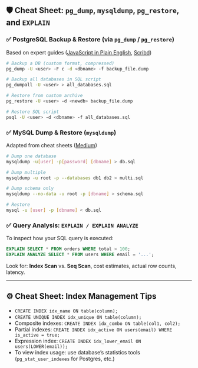 ## 🛡️ Cheat Sheet: `pg_dump`, `mysqldump`, `pg_restore`, and `EXPLAIN`

### ✅ PostgreSQL Backup & Restore (via `pg_dump` / `pg_restore`)

Based on expert guides ([JavaScript in Plain English][1], [Scribd][2])

```bash
# Backup a DB (custom format, compressed)
pg_dump -U <user> -F c -d <dbname> -f backup_file.dump

# Backup all databases in SQL script
pg_dumpall -U <user> > all_databases.sql

# Restore from custom archive
pg_restore -U <user> -d <newdb> backup_file.dump

# Restore SQL script
psql -U <user> -d <dbname> -f all_databases.sql
```

### ✅ MySQL Dump & Restore (`mysqldump`)

Adapted from cheat sheets ([Medium][3])

```bash
# Dump one database
mysqldump -u[user] -p[password] [dbname] > db.sql

# Dump multiple
mysqldump -u root -p --databases db1 db2 > multi.sql

# Dump schema only
mysqldump --no-data -u root -p [dbname] > schema.sql

# Restore
mysql -u [user] -p [dbname] < db.sql
```

### ✅ Query Analysis: `EXPLAIN / EXPLAIN ANALYZE`

To inspect how your SQL query is executed:

```sql
EXPLAIN SELECT * FROM orders WHERE total > 100;
EXPLAIN ANALYZE SELECT * FROM users WHERE email = '...';
```

Look for: **Index Scan** vs. **Seq Scan**, cost estimates, actual row counts, latency.

---

## ⚙️ Cheat Sheet: Index Management Tips

- `CREATE INDEX idx_name ON table(column);`
- `CREATE UNIQUE INDEX idx_unique ON table(column);`
- Composite indexes: `CREATE INDEX idx_combo ON table(col1, col2);`
- Partial indexes: `CREATE INDEX idx_active ON users(email) WHERE is_active = true;`
- Expression index: `CREATE INDEX idx_lower_email ON users(LOWER(email));`
- To view index usage: use database’s statistics tools (`pg_stat_user_indexes` for Postgres, etc.)

[1]: https://javascript.plainenglish.io/nestjs-typeorm-migrations-in-2025-50214275ec8d?utm_source=chatgpt.com "NestJS & TypeORM Migrations in 2025 - JavaScript in Plain English"
[2]: https://www.scribd.com/document/328414094/PGSQL-CheatSheet-mysql2psql?utm_source=chatgpt.com "PGSQL CheatSheet Mysql2psql | PDF | Postgre Sql | Database Index"
[3]: https://jeewantha-abayakoon.medium.com/mysqldump-cheat-sheet-5cba8ca47927?utm_source=chatgpt.com "mysqldump Cheat Sheet - Jeewantha Abayakoon (jee1tha)"
